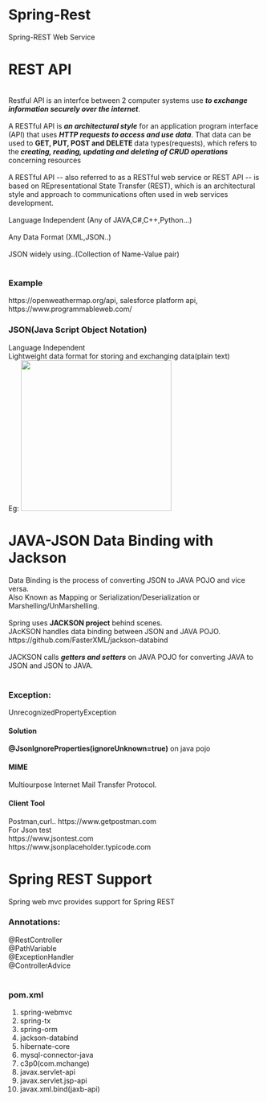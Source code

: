 # Spring-Rest
Spring-REST Web Service

<h1>REST API</h1><br>
Restful API is an interfce between 2 computer systems use <b><i> to exchange information securely over the internet</b></i>.<br><br>
A RESTful API is <b><i>an architectural style</b></i> for an application program interface (API) that uses <b><i>HTTP requests to access and use data</b></i>. That data can be used to <b>GET, PUT, POST and DELETE </b>data types(requests), which refers to the<b><i> creating, reading, updating and deleting of CRUD operations</b></i> concerning resources<br><br>
A RESTful API -- also referred to as a RESTful web service or REST API -- is based on REpresentational State Transfer (REST), which is an architectural style and approach to communications often used in web services development.<br><br>
Language Independent (Any of JAVA,C#,C++,Python...)<br><br>
Any Data Format (XML,JSON..)<br><br>
JSON widely using..(Collection of Name-Value pair)
<h1></h1>
<h3>Example</h3>
https://openweathermap.org/api,
salesforce platform api,
https://www.programmableweb.com/<br>

<h3>JSON(Java Script Object Notation)</h3>
Language Independent<br>Lightweight data format for storing and exchanging data(plain text)<br>
Eg: <img src = "https://addons.mozilla.org/user-media/previews/full/29/29967.png?modified=1622132517kvU&ust=1670390925159000&source=images&cd=vfe&ved=0CBAQjRxqFwoTCLiAtJ-h5PsCFQAAAAAdAAAAABAW" width="300" height="300"/>
<br>

<h1>JAVA-JSON Data Binding with Jackson</h1>
Data Binding is the process of converting JSON to JAVA POJO and vice versa.<br>
Also Known as Mapping or Serialization/Deserialization or Marshelling/UnMarshelling.<br><br>
Spring uses <b> JACKSON project</b> behind scenes.<br>
JAcKSON handles data binding between JSON and JAVA POJO.<br>
https://github.com/FasterXML/jackson-databind
<br><br>
JACKSON calls <b><i>getters and setters</b></i> on JAVA POJO for converting JAVA to JSON and JSON to JAVA.
<br><br>
<h3>Exception:</h3>UnrecognizedPropertyException
<h4>Solution</h4><b>@JsonIgnoreProperties(ignoreUnknown=true)</b> on java pojo<br>
<h4>MIME</h4>Multiourpose Internet Mail Transfer Protocol.<br>
<h4>Client Tool</h4>Postman,curl..
https://www.getpostman.com<br>
For Json test<br>
https://www.jsontest.com<br>
https://www.jsonplaceholder.typicode.com<br>

<h2></h2>
<h1>Spring REST Support</h1>
Spring web mvc provides support for Spring REST
<h3>Annotations:</h3>
@RestController<br>
@PathVariable<br>
@ExceptionHandler<br>
@ControllerAdvice<br>
<br>

<h3>pom.xml</h3>
<ol>
<li>spring-webmvc</li>
<li>spring-tx</li>
<li>spring-orm</li>
<li>jackson-databind</li>
<li>hibernate-core</li>
<li>mysql-connector-java</li>
<li>c3p0(com.mchange)</li>
<li>javax.servlet-api</li>
<li>javax.servlet.jsp-api</li>
<li>javax.xml.bind(jaxb-api)</li></ol>
